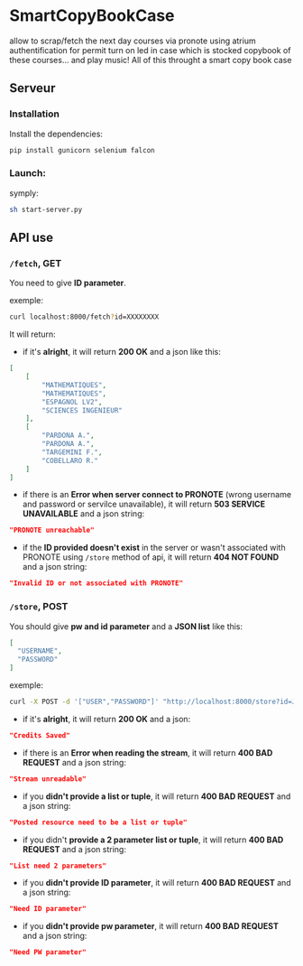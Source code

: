 # SmartCopyBookCase
allow to scrap/fetch the next day courses via pronote using atrium authentification for permit turn on led in case which is stocked copybook of these courses... and play music! 
All of this throught a smart copy book case

## Serveur

### Installation

Install the dependencies:

```bash
pip install gunicorn selenium falcon
```
### Launch:

symply:

```bash
sh start-server.py
```

## API use

### `/fetch`, GET

You need to give __ID parameter__.

exemple:

```bash
curl localhost:8000/fetch?id=XXXXXXXX
```

It will return:

+ if it's __alright__, it will return __200 OK__ and a json like this:

```json
[
    [
        "MATHEMATIQUES",
        "MATHEMATIQUES",
        "ESPAGNOL LV2",
        "SCIENCES INGENIEUR"
    ],
    [
        "PARDONA A.",
        "PARDONA A.",
        "TARGEMINI F.",
        "COBELLARO R."
    ]
]
```

+ if there is an __Error when server connect to PRONOTE__ (wrong username and password or servilce unavailable), it will return __503 SERVICE UNAVAILABLE__ and a json string:

```json
"PRONOTE unreachable"
```

+ if the __ID provided doesn't exist__ in the server or wasn't associated with PRONOTE using `/store` method of api, it will return __404 NOT FOUND__ and a json string:

```json
"Invalid ID or not associated with PRONOTE"
```

### `/store`, POST

You should give __pw and id parameter__ and a __JSON list__ like this:

```json
[
  "USERNAME",
  "PASSWORD"
]
```

exemple:

```bash
curl -X POST -d '["USER","PASSWORD"]' "http://localhost:8000/store?id=JBHP0QVX&pw=ZXPJC3HA"

```

+ if it's __alright__, it will return __200 OK__ and a json:
```json
"Credits Saved"
```

+ if there is an __Error when reading the stream__, it will  return __400 BAD REQUEST__ and a json string:

```json
"Stream unreadable"
```

+ if you __didn't provide a list or tuple__, it will  return __400 BAD REQUEST__ and a json string:

```json
"Posted resource need to be a list or tuple"
```

+ if you didn't __provide a 2 parameter list or tuple__, it will  return __400 BAD REQUEST__ and a json string:

```json
"List need 2 parameters"
```

+ if you __didn't provide ID parameter__, it will  return __400 BAD REQUEST__ and a json string:

```json
"Need ID parameter"
```

+ if you __didn't provide pw parameter__, it will  return __400 BAD REQUEST__ and a json string:

```json
"Need PW parameter"
```
